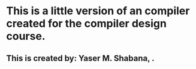 # This is a little version of an compiler created for the compiler design course.
## This is created by: Yaser M. Shabana, .
